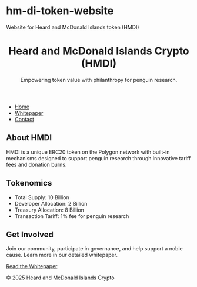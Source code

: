 # hm-di-token-website
Website for Heard and McDonald Islands token (HMDI)
<!DOCTYPE html>
<html lang="en">
<head>
    <meta charset="UTF-8">
    <meta name="viewport" content="width=device-width, initial-scale=1.0">
    
   <!DOCTYPE html>
<html lang="en">
<head>
  <meta charset="UTF-8">

  <link rel="stylesheet" href="style.css">
</head>
<body>
  <!-- content -->
</body>
</html>

</head>
<body>
    <header>
        <h1>Heard and McDonald Islands Crypto (HMDI)</h1>
        <p>Empowering token value with philanthropy for penguin research.</p>
    </header>
    <nav>
        <ul>
            <li><a href="index.html">Home</a></li>
            <li><a href="whitepaper.html">Whitepaper</a></li>
            <li><a href="#contact">Contact</a></li>
        </ul>
    </nav>
    <main>
        <section>
            <h2>About HMDI</h2>
            <p>HMDI is a unique ERC20 token on the Polygon network with built-in mechanisms designed to support penguin research through innovative tariff fees and donation burns.</p>
        </section>
        <section>
            <h2>Tokenomics</h2>
            <ul>
                <li>Total Supply: 10 Billion</li>
                <li>Developer Allocation: 2 Billion</li>
                <li>Treasury Allocation: 8 Billion</li>
                <li>Transaction Tariff: 1% fee for penguin research</li>
            </ul>
        </section>
        <section>
            <h2>Get Involved</h2>
            <p>Join our community, participate in governance, and help support a noble cause. Learn more in our detailed whitepaper.</p>
            <a href="whitepaper.html">Read the Whitepaper</a>
        </section>
    </main>
    <footer>
        <p>&copy; 2025 Heard and McDonald Islands Crypto</p>
    </footer>
</body>
</html>
